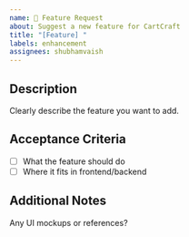 ```yaml
---
name: 🚀 Feature Request
about: Suggest a new feature for CartCraft
title: "[Feature] "
labels: enhancement
assignees: shubhamvaish
---
```


## Description
Clearly describe the feature you want to add.

## Acceptance Criteria
- [ ] What the feature should do
- [ ] Where it fits in frontend/backend

## Additional Notes
Any UI mockups or references?
